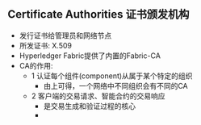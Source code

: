 ## Certificate Authorities 证书颁发机构
- 发行证书给管理员和网络节点
- 所发证书: X.509
- Hyperledger Fabric提供了内置的Fabric-CA
- CA的作用:
    - 1 认证每个组件(component)从属于某个特定的组织
        - 由上可得，一个网络中不同组织会有不同的CA
    - 2 客户端的交易请求、智能合约的交易响应
        - 是交易生成和验证过程的核心
        - 